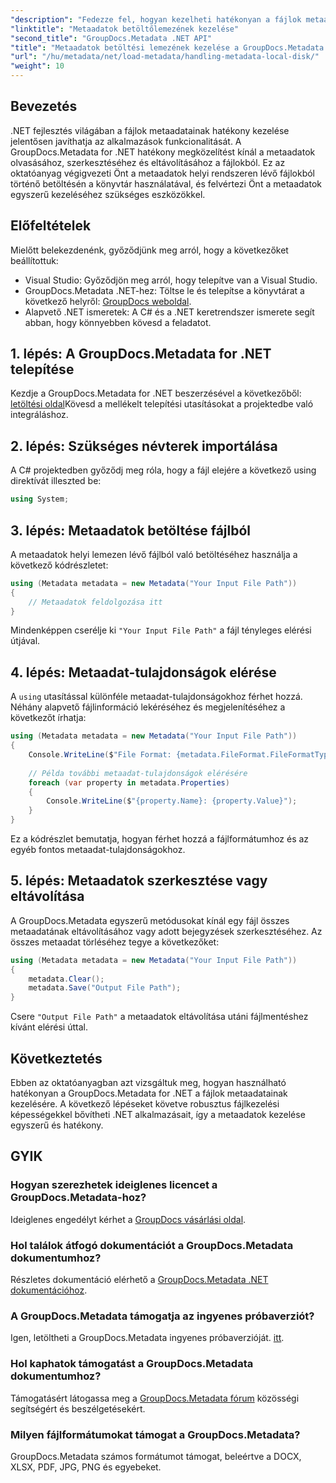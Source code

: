 ```yaml
---
"description": "Fedezze fel, hogyan kezelheti hatékonyan a fájlok metaadatait .NET alkalmazásaiban a GroupDocs.Metadata segítségével. Ez az átfogó útmutató végigvezeti Önt a telepítési folyamaton, és bemutatja a metaadat-tulajdonságok elérését."
"linktitle": "Metaadatok betöltőlemezének kezelése"
"second_title": "GroupDocs.Metadata .NET API"
"title": "Metaadatok betöltési lemezének kezelése a GroupDocs.Metadata segítségével .NET-ben"
"url": "/hu/metadata/net/load-metadata/handling-metadata-local-disk/"
"weight": 10
---
```


## Bevezetés

.NET fejlesztés világában a fájlok metaadatainak hatékony kezelése jelentősen javíthatja az alkalmazások funkcionalitását. A GroupDocs.Metadata for .NET hatékony megközelítést kínál a metaadatok olvasásához, szerkesztéséhez és eltávolításához a fájlokból. Ez az oktatóanyag végigvezeti Önt a metaadatok helyi rendszeren lévő fájlokból történő betöltésén a könyvtár használatával, és felvértezi Önt a metaadatok egyszerű kezeléséhez szükséges eszközökkel.

## Előfeltételek

Mielőtt belekezdenénk, győződjünk meg arról, hogy a következőket beállítottuk:

- Visual Studio: Győződjön meg arról, hogy telepítve van a Visual Studio.
- GroupDocs.Metadata .NET-hez: Töltse le és telepítse a könyvtárat a következő helyről: [GroupDocs weboldal](https://releases.groupdocs.com/metadata/net/).
- Alapvető .NET ismeretek: A C# és a .NET keretrendszer ismerete segít abban, hogy könnyebben kövesd a feladatot.

## 1. lépés: A GroupDocs.Metadata for .NET telepítése

Kezdje a GroupDocs.Metadata for .NET beszerzésével a következőből: [letöltési oldal](https://releases.groupdocs.com/metadata/net/)Kövesd a mellékelt telepítési utasításokat a projektedbe való integráláshoz.

## 2. lépés: Szükséges névterek importálása

A C# projektedben győződj meg róla, hogy a fájl elejére a következő using direktívát illeszted be:

```csharp
using System;
```

## 3. lépés: Metaadatok betöltése fájlból

A metaadatok helyi lemezen lévő fájlból való betöltéséhez használja a következő kódrészletet:

```csharp
using (Metadata metadata = new Metadata("Your Input File Path"))
{
    // Metaadatok feldolgozása itt
}
```

Mindenképpen cserélje ki `"Your Input File Path"` a fájl tényleges elérési útjával.

## 4. lépés: Metaadat-tulajdonságok elérése

A `using` utasítással különféle metaadat-tulajdonságokhoz férhet hozzá. Néhány alapvető fájlinformáció lekéréséhez és megjelenítéséhez a következőt írhatja:

```csharp
using (Metadata metadata = new Metadata("Your Input File Path"))
{
    Console.WriteLine($"File Format: {metadata.FileFormat.FileFormatType}");
    
    // Példa további metaadat-tulajdonságok elérésére
    foreach (var property in metadata.Properties)
    {
        Console.WriteLine($"{property.Name}: {property.Value}");
    }
}
```

Ez a kódrészlet bemutatja, hogyan férhet hozzá a fájlformátumhoz és az egyéb fontos metaadat-tulajdonságokhoz. 

## 5. lépés: Metaadatok szerkesztése vagy eltávolítása

A GroupDocs.Metadata egyszerű metódusokat kínál egy fájl összes metaadatának eltávolításához vagy adott bejegyzések szerkesztéséhez. Az összes metaadat törléséhez tegye a következőket:

```csharp
using (Metadata metadata = new Metadata("Your Input File Path"))
{
    metadata.Clear();
    metadata.Save("Output File Path");
}
```

Csere `"Output File Path"` a metaadatok eltávolítása utáni fájlmentéshez kívánt elérési úttal.

## Következtetés

Ebben az oktatóanyagban azt vizsgáltuk meg, hogyan használható hatékonyan a GroupDocs.Metadata for .NET a fájlok metaadatainak kezelésére. A következő lépéseket követve robusztus fájlkezelési képességekkel bővítheti .NET alkalmazásait, így a metaadatok kezelése egyszerű és hatékony.

## GYIK

### Hogyan szerezhetek ideiglenes licencet a GroupDocs.Metadata-hoz?
Ideiglenes engedélyt kérhet a [GroupDocs vásárlási oldal](https://purchase.groupdocs.com/temporary-license/).

### Hol találok átfogó dokumentációt a GroupDocs.Metadata dokumentumhoz?
Részletes dokumentáció elérhető a [GroupDocs.Metadata .NET dokumentációhoz](https://reference.groupdocs.com/metadata/net/).

### A GroupDocs.Metadata támogatja az ingyenes próbaverziót?
Igen, letöltheti a GroupDocs.Metadata ingyenes próbaverzióját. [itt](https://releases.groupdocs.com/).

### Hol kaphatok támogatást a GroupDocs.Metadata dokumentumhoz?
Támogatásért látogassa meg a [GroupDocs.Metadata fórum](https://forum.groupdocs.com/c/metadata/14) közösségi segítségért és beszélgetésekért.

### Milyen fájlformátumokat támogat a GroupDocs.Metadata?
GroupDocs.Metadata számos formátumot támogat, beleértve a DOCX, XLSX, PDF, JPG, PNG és egyebeket.